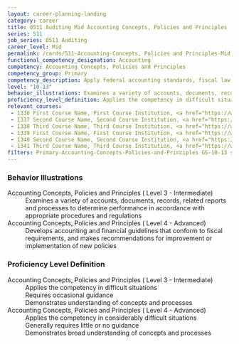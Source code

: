 ```yaml
---
layout: career-planning-landing
category: career
title: 0511 Auditing Mid Accounting Concepts, Policies and Principles
series: 511
job_series: 0511 Auditing
career_level: Mid
permalink: /cards/511-Accounting-Concepts, Policies and Principles-Mid
functional_competency_designation: Accounting
competency: Accounting Concepts, Policies and Principles
competency_group: Primary
competency_description: Apply federal accounting standards, fiscal law, policies, regulations, principles, standards, internal controls and procedures to financial management activities
level: "10-13"
behavior_illustrations: Examines a variety of accounts, documents, records, related reports and processes to determine performance in accordance with appropriate procedures and regulations ? Develops accounting and financial guidelines that conform to fiscal requirements, and makes recommendations for improvement or implementation of new policies
proficiency_level_definition: Applies the competency in difficult situations ? Requires occasional guidance ? Demonstrates understanding of concepts and processes ? Applies the competency in considerably difficult situations ? Generally requires little or no guidance ? Demonstrates broad understanding of concepts and processes
relevant_courses: 
 - 1336 First Course Name, First Course Institution, <a href="https://www.cfo.gov">www.cfo.gov</a>
 - 1337 Second Course Name, Second Course Institution, <a href="https://www.cfo.gov">www.cfo.gov</a>
 - 1338 Third Course Name, Third Course Institution, <a href="https://www.cfo.gov">www.cfo.gov</a>
 - 1339 First Course Name, First Course Institution, <a href="https://www.cfo.gov">www.cfo.gov</a>
 - 1340 Second Course Name, Second Course Institution, <a href="https://www.cfo.gov">www.cfo.gov</a>
 - 1341 Third Course Name, Third Course Institution, <a href="https://www.cfo.gov">www.cfo.gov</a>
filters: Primary-Accounting-Concepts-Policies-and-Principles GS-10-13 series-0511
---
```


<div class="desktop:grid-col-6 margin-y-205">
  <div class="border-top-05 bg-white padding-2 shadow-5 height-full members-hover border-1px border-gray-30 border-top-orange radius-lg">
    <h3>Behavior Illustrations</h3>
    <dl class="text-base"><dt>Accounting Concepts, Policies and Principles ( Level 3 - Intermediate)</dt><dd>Examines a variety of accounts, documents, records, related reports and processes to determine performance in accordance with appropriate procedures and regulations</dd><dt>Accounting Concepts, Policies and Principles ( Level 4 - Advanced)</dt><dd>Develops accounting and financial guidelines that conform to fiscal requirements, and makes recommendations for improvement or implementation of new policies</dd></dl>
  </div>
</div>
<div class="desktop:grid-col-6 margin-y-205">
  <div class="border-top-05 bg-white padding-2 shadow-5 height-full members-hover border-1px border-gray-30 border-top-orange radius-lg">
    <h3>Proficiency Level Definition</h3>
    <dl class="text-base"><dt>Accounting Concepts, Policies and Principles ( Level 3 - Intermediate)</dt><dd>Applies the competency in difficult situations </dd><dd> Requires occasional guidance </dd><dd> Demonstrates understanding of concepts and processes</dd><dt>Accounting Concepts, Policies and Principles ( Level 4 - Advanced)</dt><dd>Applies the competency in considerably difficult situations </dd><dd> Generally requires little or no guidance </dd><dd> Demonstrates broad understanding of concepts and processes</dd></dl>
  </div>
</div>